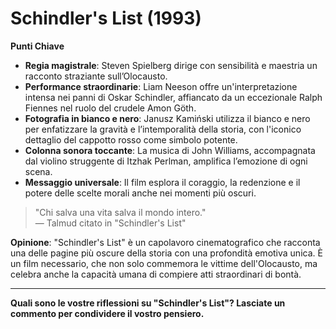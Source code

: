 # Schindler's List (1993)

**Punti Chiave**
- **Regia magistrale**: Steven Spielberg dirige con sensibilità e maestria un racconto straziante sull’Olocausto.
- **Performance straordinarie**: Liam Neeson offre un'interpretazione intensa nei panni di Oskar Schindler, affiancato da un eccezionale Ralph Fiennes nel ruolo del crudele Amon Göth.
- **Fotografia in bianco e nero**: Janusz Kamiński utilizza il bianco e nero per enfatizzare la gravità e l’intemporalità della storia, con l'iconico dettaglio del cappotto rosso come simbolo potente.
- **Colonna sonora toccante**: La musica di John Williams, accompagnata dal violino struggente di Itzhak Perlman, amplifica l’emozione di ogni scena.
- **Messaggio universale**: Il film esplora il coraggio, la redenzione e il potere delle scelte morali anche nei momenti più oscuri.

> "Chi salva una vita salva il mondo intero."  
> — Talmud citato in "Schindler's List"

**Opinione**: "Schindler's List" è un capolavoro cinematografico che racconta una delle pagine più oscure della storia con una profondità emotiva unica. È un film necessario, che non solo commemora le vittime dell'Olocausto, ma celebra anche la capacità umana di compiere atti straordinari di bontà.

---

**Quali sono le vostre riflessioni su "Schindler's List"? Lasciate un commento per condividere il vostro pensiero.**

